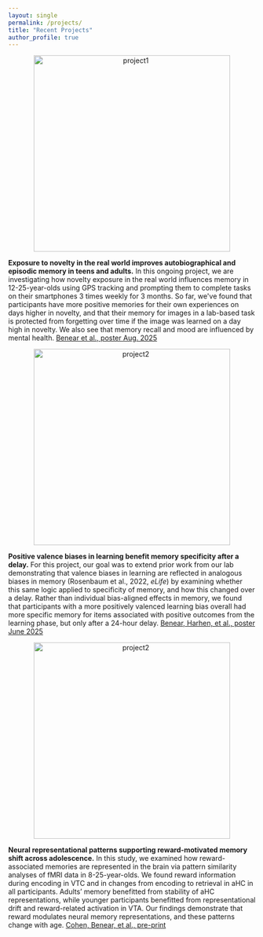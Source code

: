 ```yaml
---
layout: single
permalink: /projects/
title: "Recent Projects"
author_profile: true
---
```


<p align="center">
  <img src="{{ '/assets/images/project1.png' | relative_url }}" alt="project1" width="400">
</p>

**Exposure to novelty in the real world improves autobiographical and episodic memory in teens and adults.** In this ongoing project, we are investigating how novelty exposure in the real world influences memory in 12-25-year-olds using GPS tracking and prompting them to complete tasks on their smartphones 3 times weekly for 3 months. So far, we've found that participants have more positive memories for their own experiences on days higher in novelty, and that their memory for images in a lab-based task is protected from forgetting over time if the image was learned on a day high in novelty. We also see that memory recall and mood are influenced by mental health. <a href="https://drive.google.com/file/d/14N_-hVCA649Gkg_kNZ-1yA8pkPeGvpwH/view?usp=sharing">Benear et al., poster Aug. 2025</a>

<p align="center">
  <img src="{{ '/assets/images/project2.png' | relative_url }}" alt="project2" width="400">
</p>

**Positive valence biases in learning benefit memory specificity after a delay.** For this project, our goal was to extend prior work from our lab demonstrating that valence biases in learning are reflected in analogous biases in memory (Rosenbaum et al., 2022, *eLife*) by examining whether this same logic applied to specificity of memory, and how this changed over a delay. Rather than individual bias-aligned effects in memory, we found that participants with a more positively valenced learning bias overall had more specific memory for items associated with positive outcomes from the learning phase, but only after a 24-hour delay. <a href="https://drive.google.com/file/d/1C8vx3HJ4bSVkU25sBMuW8GHQEB-qN90J/view?usp=sharing">Benear, Harhen, et al., poster June 2025</a> 


<p align="center">
  <img src="{{ '/assets/images/project3.png' | relative_url }}" alt="project2" width="400">
</p>

**Neural representational patterns supporting reward-motivated memory shift across adolescence.** In this study, we examined how reward-associated memories are represented in the brain via pattern similarity analyses of fMRI data in 8-25-year-olds. We found reward information during encoding in VTC and in changes from encoding to retrieval in aHC in all participants. Adults’ memory benefitted from stability of aHC representations, while younger participants benefitted from representational drift and reward-related activation in VTA. Our findings demonstrate that reward modulates neural memory representations, and these patterns change with age. <a href="https://doi.org/10.31234/osf.io/h53qa_v2">Cohen, Benear, et al., pre-print</a>
